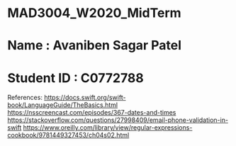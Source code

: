 # MAD3004_W2020_MidTerm
# Name : Avaniben Sagar Patel
# Student ID : C0772788

References:
https://docs.swift.org/swift-book/LanguageGuide/TheBasics.html
https://nsscreencast.com/episodes/367-dates-and-times
https://stackoverflow.com/questions/27998409/email-phone-validation-in-swift
https://www.oreilly.com/library/view/regular-expressions-cookbook/9781449327453/ch04s02.html
